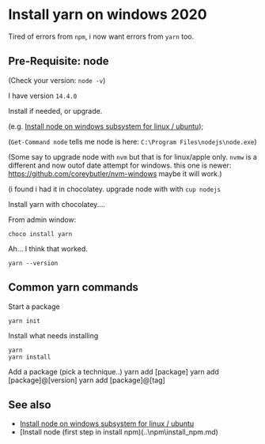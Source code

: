 # Install yarn on windows 2020

Tired of errors from `npm`, i now want errors from `yarn` too.

## Pre-Requisite: node

(Check your version: `node -v`)

I have version `14.4.0`

Install if needed, or upgrade. 

(e.g. [Install node on windows subsystem for linux / ubuntu](..\node\install_node_on_ubuntu_wsl.md));

(`Get-Command node` tells me node is here: `C:\Program Files\nodejs\node.exe`)

(Some say to upgrade node with `nvm` but that is for linux/apple only. `nvmw` is a different and now outof date attempt for windows. this one is newer: <https://github.com/coreybutler/nvm-windows> maybe it will work.)

(i found i had it in chocolatey. upgrade node with with `cup nodejs`

Install yarn with chocolatey....

From admin window:

	choco install yarn


Ah... I think that worked.


	yarn --version


## Common yarn commands


Start a package
	
	yarn init


Install what needs installing

	yarn 
	yarn install
	
	
Add a package (pick a technique..)
	yarn add [package]
	yarn add [package]@[version]
	yarn add [package]@[tag]

## See also

- [Install node on windows subsystem for linux / ubuntu](..\node\install_node_on_ubuntu_wsl.md)
- [Install node (first step in install npm)(..\npm\install_npm.md)